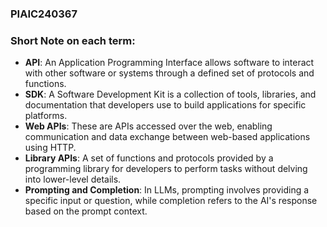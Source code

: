 ### PIAIC240367

### Short Note on each term:

- **API**: An Application Programming Interface allows software to interact with other software or systems through a defined set of protocols and functions.
- **SDK**: A Software Development Kit is a collection of tools, libraries, and documentation that developers use to build applications for specific platforms.
- **Web APIs**: These are APIs accessed over the web, enabling communication and data exchange between web-based applications using HTTP.
- **Library APIs**: A set of functions and protocols provided by a programming library for developers to perform tasks without delving into lower-level details.
- **Prompting and Completion**: In LLMs, prompting involves providing a specific input or question, while completion refers to the AI's response based on the prompt context.
